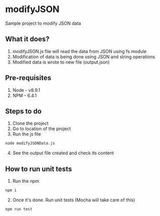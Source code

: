 # modifyJSON
Sample project to modify JSON data

## What it does?
1. modifyJSON.js file will read the data from JSON using fs module
2. Modification of data is being done using JSON and string operations
3. Modified data is wrote to new file (output.json)

## Pre-requisites
1. Node - v8.9.1
2. NPM - 6.4.1

## Steps to do
1. Clone the project
2. Go to location of the project
3. Run the js file
```sh
node modifyJSONData.js
```
4. See the output file created and check its content

## How to run unit tests
1. Run the npm
```sh
npm i
```
2. Once it's done. Run unit tests (Mocha will take care of this)
```sh
npm run test
```

